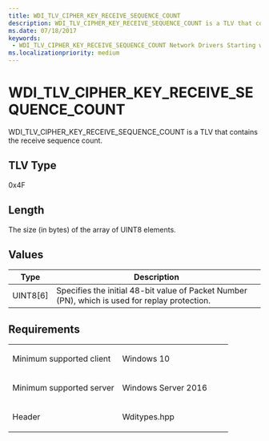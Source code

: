 ```yaml
---
title: WDI_TLV_CIPHER_KEY_RECEIVE_SEQUENCE_COUNT
description: WDI_TLV_CIPHER_KEY_RECEIVE_SEQUENCE_COUNT is a TLV that contains the receive sequence count.
ms.date: 07/18/2017
keywords:
 - WDI_TLV_CIPHER_KEY_RECEIVE_SEQUENCE_COUNT Network Drivers Starting with Windows Vista
ms.localizationpriority: medium
---
```


# WDI\_TLV\_CIPHER\_KEY\_RECEIVE\_SEQUENCE\_COUNT


WDI\_TLV\_CIPHER\_KEY\_RECEIVE\_SEQUENCE\_COUNT is a TLV that contains the receive sequence count.

## TLV Type


0x4F

## Length


The size (in bytes) of the array of UINT8 elements.

## Values


| Type       | Description                                                                                    |
|------------|------------------------------------------------------------------------------------------------|
| UINT8\[6\] | Specifies the initial 48-bit value of Packet Number (PN), which is used for replay protection. |

 

## Requirements

<table>
<colgroup>
<col width="50%" />
<col width="50%" />
</colgroup>
<tbody>
<tr class="odd">
<td><p>Minimum supported client</p></td>
<td><p>Windows 10</p></td>
</tr>
<tr class="even">
<td><p>Minimum supported server</p></td>
<td><p>Windows Server 2016</p></td>
</tr>
<tr class="odd">
<td><p>Header</p></td>
<td>Wditypes.hpp</td>
</tr>
</tbody>
</table>

 

 




